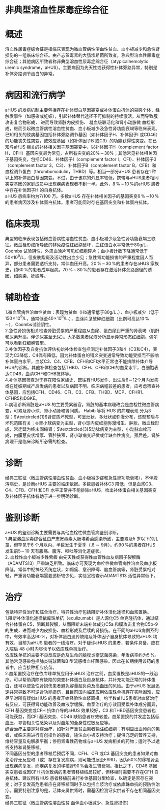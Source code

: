 # 非典型溶血性尿毒症综合征  
# 概述  
溶血性尿毒症综合征是指临床表现为微血管病性溶血性贫血、血小板减少和急性肾损伤的一组临床综合征。由产志贺毒素的大肠埃希菌所致者，称典型溶血性尿毒症综合征；其他病因所致者称非典型溶血性尿毒症综合征（atypicalhemolytic uremic syndrome，aHUS）。主要病因为先天性或获得性补体旁路异常，特别是补体旁路调节蛋白的异常。  
# 病因和流行病学  
aHUS 的发病机制主要包括存在补体蛋白基因突变或补体蛋白抗体的易感个体，经触发事件（如感染或妊娠），引起补体替代途径不可抑制的持续激活，从而导致膜攻击复合物形成， 进而导致肾脏内皮损伤、 凝血级联活化和肾小动脉微 血栓形成，继而引起微血管病性溶血性贫血、血小板减少及急性肾功能衰竭等临床表现。已知相关的致病基因包括补体旁路调节基因（如补体因子H、补体因子I 或CD46）的功能丧失性突变，或效应基因（如补体因子B 或C3）的功能获得性突变。在已知与aHUS 相关的补体相关因子基因突变中，以补体因子H（complement factor H，CFH）基因突变最为常见，占所有突变的$20\%\!\sim\!30\%$；其他常见补体相关因子基因突变，包括CD46、补体因子I（complement factor I，CFI）、补体因子3（complement factor 3，C3）、补体因子B（complement factor B，CFB）和血栓调节蛋白（thrombomodulin，THBD）等。相当一部分aHUS 患者存在1 种以上的补体蛋白基因突变。不过，由于该病的外显率较低，携带与aHUS患者相同突变基因的家庭成员中出现疾病表现者不到一半。此外，$8\,\%\!\sim\!10\,\%$的aHUS 患者中存在补体因子H 的自身抗体。  
aHUS 患病率约为7/100 万。多数aHUS 存在补体相关因子的基因突变$6\,\%\,\sim$$10\,\%$的患者病因涉及补体蛋白抗体。患者可能同时存在基因突变和补体蛋白抗体。  
# 临床表现  
典型的临床表现包括微血管病性溶血性贫血、血小板减少及急性肾功能衰竭三联征。微血栓形成所导致的非免疫性红细胞破坏，血红蛋白水平常低于$80\mathrm{g/L}$，Coombs 试验阴性，外周血涂片可见红细胞碎片；血小板计数下降通常低于$50\times$$10^{9}/\mathrm{L}$，但皮肤紫癜及活动性出血少见；急性肾功能损害的严重程度因人而异，部分患者需要透析支持，常伴血压升高。$20\,\%\!\sim\!30\,\%$的患者存在aHUS 家族史，约$60\,\%$的患者成年起病。$70\,\%\!\sim\!80\,\%$的患者存在激活补体旁路途径的诱因，如感染、妊娠等。  
# 辅助检查  
1.微血管病性溶血性贫血：表现为贫血（Hb通常低于$80\mathrm{g/L}\,.$），血小板减少（低于$150\!\times\!10^{9}/\mathrm{L}$，通常低至$40\!\times\!10^{9}/\mathrm{L}.$），血涂片见破碎红细胞（比例可高达$10\,\%\,\sim$），Coombs试验阴性。  
2.急性肾损伤相关检查肾脏受累的严重程度从血尿、蛋白尿到严重的肾衰竭（肌酐和尿素升高，伴少尿甚至无尿）。大多数患者尿液分析显示异常形态红细胞，偶尔可以看到红细胞管型。  
3.补体因子及自身抗体评估初始补体检查包括测定补体因子3和4（C3和C4），表现为C3降低，C4偶有降低。因为补体蛋白的错义突变通常导致功能受损而不影响补体蛋白水平，血浆C3、C4、CFB、CFH和CFI水平正常也不能排除补体介导HUS的诊断。其他补体检查包括THBD、CFH、CFB和CHI的血浆水平，白细胞表达CD46，血清CHF和CHB抗体等。  
4.补体基因筛查对于存在阳性家族史、既往有HUS发作、出生后$6\!\sim\!12$个月内发病或在妊娠期或产后发病的患者以及病因不明、临床病程较差的患者，应考虑筛查补体基因，应包括CFH、CD46、CFI、C3、CFB、THBD、MCP、CFHR1、CFHR5和DGKE。  
5.病理诊断肾脏是aHUS 的主要受累器官。肾脏的基本病理改变是血栓性微血管病变，可累及肾小球、肾小动脉和肾间质。 Habib  等将 HUS  的病理表现 分为3 型：$\textcircled{1}$肾皮质坏死型，可呈灶状、多灶状或弥漫分布，该型预后与坏死范围有关；$\circledcirc$肾小球病变为主型，肾小球内皮细胞弥漫增生、肿胀，微血栓形成，常迁延为终末固缩肾；$\textcircled{3}$动脉病变为主型，小动脉血栓形成，内膜葱皮状增厚、管腔狭窄，肾小球病变轻微或伴缺血性病变，预后差。肾脏病理不是临床诊断所必需的检查。  
# 诊断  
经典三联征（微血管病性溶血性贫血、血小板减少症和急性肾功能衰竭），不伴腹泻病史，是诊断aHUS 主要的临床依据。多数患者补体C3 降低，但是血浆C3、C4、CFB、CFH 和CFI 水平正常并不能排除aHUS，检出补体蛋白相关基因突变及补体因子抗体有助于进一步明确诊断。  
# 鉴别诊断  
aHUS 的鉴别诊断主要需要与其他血栓性微血管病鉴别诊断。  
1.典型溶血尿毒综合征由产志贺毒素大肠埃希菌感染所致，主要累及5 岁以下的儿童，但罕见于6 个月以内，半数发生于夏季（$.6{\sim}9$月）。约$90\,\%$的患者在HUS 发生前$5\!\sim\!10$ 天有腹痛、腹泻、呕吐等消化道症状。  
2. 血栓性血小板减少性紫癜 由先天性或获得性血管性血友病因子裂解酶 （ADAMTS13）严重缺乏所致。临床亦可表现为血栓性微血管病性溶血及血小板降低，常伴中枢神经系统症状，如癫痫、意识障碍、脑血管病等，肾脏受累相对轻，严重肾功能衰竭需要透析较少见，实验室检查示ADAMTS13 活性异常低下。  
# 治疗  
包括特异性治疗和综合治疗。特异性治疗包括阻断补体活化途径和血浆置换。  
1.阻断补体活化途径依库珠单抗（eculizumab）是人源化C5 单克隆抗体，通过结合补体蛋白C5，阻断其裂解，从而阻断末端补体成分C5a 和膜攻击复合物C5b-9 的生成，进而减少内皮损伤、血栓形成及后续的肾损伤。在不同的aHUS病例系列中，有效率高达$90\,\%$，对补体蛋白遗传缺陷及补体因子自身抗体导致的aHUS 均有效，目前为aHUS 患者的一线治疗。对于疑诊aHUS 的患者，若条件具备，应在入院后 48  小时内尽快予以依库珠单抗治疗。  
依库珠单抗的主要不良反应是危及生命的脑膜炎奈瑟菌感染，年发病率约为$5\,\%$。其他常见感染包括肺炎链球菌和B 型流感嗜血杆菌感染。因此在长期使用该药的患者中，应当接种相应疫苗。  
2.血浆置换治疗在依库珠单抗应用于aHUS 治疗之前，血浆置换是aHUS的一线治疗。可以帮助清除有缺陷的突变补体蛋白及自身抗体，并补充功能正常的补体蛋白，还可以使急性肾损伤患者避免容量超负荷及高血压的风险。由于aHUS 发展迅速并常导致不可逆肾功能损伤，且目前国内临床应用依库珠单抗存在实际困难，应尽早对所有疑似aHUS 的患者开始经验性血浆置换。约半数aHUS患者对血浆治疗有反应，可获得肾功能改善及血液学缓解。血浆治疗的疗效因受累补体成分而异，CFH 基因突变或CFH 抗体介导的aHUS 效果较好，C3 和THBD基因突变患者也可能获益，而CFI 基因突变、CD46 缺陷患者疗效较差。血浆置换的并发症包括低血压、导管相关性感染以及对血浆的全身性过敏反应等。  
综合治疗主要是对症治疗，如针对严重贫血患者输注红细胞；有明显出血倾向的患者，或临床需进行有创操作的患者，输注血小板支持治疗；提供充足的营养支持，维持容量及电解质平衡；停用肾毒性药物或与aHUS 发病相关的药物；适时予以透析支持和肾脏移植。  
不同基因分型的患者移植后预后不同，CFH、CFI 或C3 基因突变的患者如果对血浆治疗无反应和（或）存在复发疾病，则可能进展至ESRD，因为$50\%$的移植肾会出现疾病复发，而疾病复发的移植肾$90\,\%$会发生肾衰竭。相比之下，CD46 基因突变患者或因CFH 抗体致病的患者肾移植结局较好，但移植时需要不存在CFH 自身抗体。建议所有HUS 患者移植前进行补体基因分型检查，以确定是否存在突变；对于复发高危患者应在肾移植同时予以包括血浆治疗或依库珠单抗的预防性治疗。需要特别注意的是，活体亲属供肾时，需基因检测证实供者不存在相同基因突变。  
经典三联征（微血管病性溶血性贫 血伴血小板减少、急性肾损伤）  
